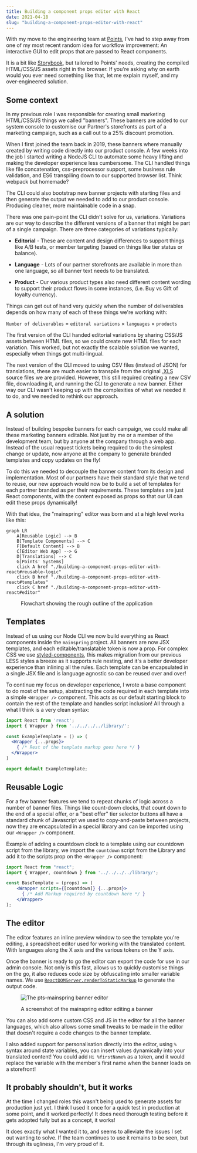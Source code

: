 ```yaml
---
title: Building a component props editor with React
date: 2021-04-18
slug: "building-a-component-props-editor-with-react"
---
```


With my move to the engineering team at [Points](https://www.points.com), I've had to step away from one of my most recent random idea for workflow improvement: An interactive GUI to edit props that are passed to React components.

It is a bit like [Storybook](https://storybook.js.org/), but tailored to Points' needs, creating the compiled HTML/CSS/JS assets right in the browser. If you're asking why on earth would you ever need something like that, let me explain myself, and my over&#8209;engineered solution.

## Some context

In my previous role I was responsible for creating small marketing HTML/CSS/JS things we called "banners". These banners are added to our system console to customise our Partner's storefronts as part of a marketing campaign, such as a call out to a 25% discount promotion.

When I first joined the team back in 2019, these banners where manually created by writing code directly into our product console. A few weeks into the job I started writing a NodeJS CLI to automate some heavy lifting and making the developer experience less cumbersome. The CLI handled things like file concatenation, css-preprocessor support, some business rule validation, and ES6 transpiling down to our supported browser list. Think webpack but homemade?

The CLI could also bootstrap new banner projects with starting files and then generate the output we needed to add to our product console. Producing cleaner, more maintainable code in a snap. 

There was one pain-point the CLI didn't solve for us, variations. Variations are our way to describe the different versions of a banner that might be part of a single campaign. There are three categories of variations typically:

- **Editorial** - These are content and design differences to support things like A/B tests, or member targeting (based on things like tier status or balance).

- **Language** - Lots of our partner storefronts are available in more than one language, so all banner text needs to be translated.

- **Product** - Our various product types also need different content wording to support their product flows in some instances, (i.e. Buy vs Gift of loyalty currency).

Things can get out of hand very quickly when the number of deliverables depends on how many of each of these things we're working with: 

`Number of deliverables` = `editoral variations` &times; `languages` &times; `products`

The first version of the CLI handed editorial variations by sharing CSS/JS assets between HTML files, so we could create new HTML files for each variation. This worked, but not exactly the scalable solution we wanted, especially when things got multi-lingual.

The next version of the CLI moved to using CSV files (instead of JSON) for translations, these are much easier to transpile from the original <abbr title="Microsoft Excel">.XLS</abbr> source files we are provided. However, this still required creating a new CSV file, downloading it, and running the CLI to generate a new banner. Either way our CLI wasn't keeping up with the complexities of what we needed it to do, and we needed to rethink our approach.

## A solution

Instead of building bespoke banners for each campaign, we could make all these marketing banners editable. Not just by me or a member of the development team, but by anyone at the company through a web app. Instead of the usual request tickets being required to do the simplest change or update, now anyone at the company to generate branded templates and copy updates on the fly!
 
To do this we needed to decouple the banner content from its design and implementation. Most of our partners have their standard style that we tend to reuse, our new approach would now be to build a set of templates for each partner branded as per their requirements. These templates are just React components, with the content exposed as props so that our UI can edit these props dynamically!

With that idea, the "mainspring" editor was born and at a high level works like this:

```mermaid
graph LR
    A[Reusable Logic] --> B
    B[Template Components] --> C
    F[Default Content] --> B
    C[Editor Web App] --> G
    D[Translations] --> C
    G[Points' Systems]
    click A href "./building-a-component-props-editor-with-react#reusable-logic"
    click B href "./building-a-component-props-editor-with-react#templates"
    click C href "./building-a-component-props-editor-with-react#editor"
```
<figure>
<figcaption>Flowchart showing the rough outline of the application</figcaption>
</figure>

## Templates

Instead of us using our Node CLI we now build everything as React components inside the `mainspring` project. All banners are now JSX templates, and each editable/translatable token is now a prop. For complex CSS we use [styled-components](https://styled-components.com/), this makes migration from our previous LESS styles a breeze as it supports rule nesting, and it's a better developer experience than inlining all the rules. Each template can be encapsulated in a single JSX file and is language agnostic so can be reused over and over!

To continue my focus on developer experience, I wrote a base component to do most of the setup, abstracting the code required in each template into a simple `<Wrapper />` component. This acts as our default starting block to contain the rest of the template and handles script inclusion! All through a what I think is a very clean syntax:

```jsx
import React from 'react';
import { Wrapper } from '../../../../library/';

const ExampleTemplate = () => (
  <Wrapper {...props}>
    { /* Rest of the template markup goes here */ }
  </Wrapper>
)

export default ExampleTemplate;
```

## Reusable Logic

For a few banner features we tend to repeat chunks of logic across a number of banner files. Things like count-down clocks, that count down to the end of a special offer, or a "best offer" tier selector buttons all have a standard chunk of Javascript we used to copy-and-paste between projects, now they are encapsulated in a special library and can be imported using our `<Wrapper />` component.

Example of adding a countdown clock to a template using our countdown script from the library, we import the `countdown` script from the Library and add it to the scripts prop on the `<Wrapper />` component:

```jsx
import React from "react";
import { Wrapper, countdown } from '../../../../library/';

const BaseTemplate = (props) => (
    <Wrapper scripts={[countdown]} {...props}>
      { /* Add Markup required by countdown here */ }
    </Wrapper>
);
```

## The editor

The editor features an inline preview window to see the template you're editing, a spreadsheet editor used for working with the translated content. With languages along the X axis and the various tokens on the Y axis.

Once the banner is ready to go the editor can export the code for use in our admin console. Not only is this fast, allows us to quickly customise things on the go, it also reduces code size by obfuscating into smaller variable names. We use [`ReactDOMServer.renderToStaticMarkup`](https://reactjs.org/docs/react-dom-server.html#rendertostaticmarkup) to generate the output code.

<figure>

![The pts-mainspring banner editor](../images/pts-mainspring/pts-mainspring-editor-v0.2.1.png)

<figcaption>A screenshot of the mainspring editor editing a banner</figcaption>
</figure>


You can also add some custom CSS and JS in the editor for all the banner languages, which also allows some small tweaks to be made in the editor that doesn't require a code changes to the banner template.

I also added support for personalisation directly into the editor, using `%` syntax around state variables, you can insert values dynamically into your translated content!
You could add `Hi %firstName%` as a token, and it would replace the variable with the member's first name when the banner loads on a storefront!

## It probably shouldn't, but it works

At the time I changed roles this wasn't being used to generate assets for production just yet. I think I used it once for a quick test in production at some point, and it worked perfectly! It does need thorough testing before it gets adopted fully but as a concept, it works!
 
It does exactly what I wanted it to, and seems to alleviate the issues I set out wanting to solve. If the team continues to use it remains to be seen, but through its ugliness, I'm very proud of it.
